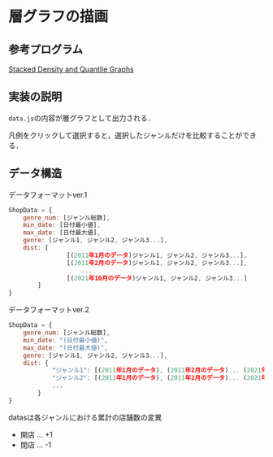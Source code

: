 # 層グラフの描画

## 参考プログラム

[Stacked Density and Quantile Graphs](http://bl.ocks.org/NPashaP/113f7fea0751fa1513e1)

## 実装の説明

`data.js`の内容が層グラフとして出力される．

凡例をクリックして選択すると，選択したジャンルだけを比較することができる．

## データ構造

データフォーマットver.1

```javaScript
ShopData = {
    genre_num: [ジャンル総数],
    min_date: [日付最小値], 
    max_date: [日付最大値],
    genre: [ジャンル1, ジャンル2, ジャンル3...], 
    dist: [
                [(2011年1月のデータ)ジャンル1, ジャンル2, ジャンル3...],
                [(2011年2月のデータ)ジャンル1, ジャンル2, ジャンル3...],
                    ...
                [(2021年10月のデータ)ジャンル1, ジャンル2, ジャンル3...]
        ]
}
```

データフォーマットver.2

```javaScript
ShopData = {
    genre_num: [ジャンル総数],
    min_date: "(日付最小値)", 
    max_date: "(日付最大値)",
    genre: [ジャンル1, ジャンル2, ジャンル3...], 
    dist: {
            "ジャンル1": [(2011年1月のデータ), (2011年2月のデータ)... (2021年10月のデータ)],
            "ジャンル2": [(2011年1月のデータ), (2011年2月のデータ)... (2021年10月のデータ)],
            ...
        }
}
```

datasは各ジャンルにおける累計の店舗数の変異

- 開店 ... +1
- 閉店 ... -1


